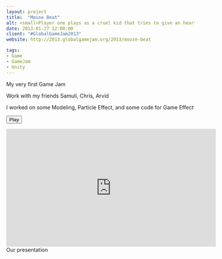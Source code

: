 ```yaml
---
layout: project
title:  "Mouse Beat"
alt: <small>Player one plays as a cruel kid that tries to give an heart attack to a mouse and player two is the mouse trying desperately find his loved cheese</small>
date: 2013-01-27 12:00:00
client: "#GlobalGameJam2013"
website: http://2013.globalgamejam.org/2013/mouse-beat

tags:
- Game
- GameJam
- Unity
---
```

My very first Game Jam

Work with my friends Samuli, Chris, Arvid

I worked on some Modeling, Particle Effect, and some code for Game Effect

<a href="http://2013.globalgamejam.org/2013/mouse-beat" target="_blank"><button type="button" class="btn btn-theme">Play</button></a>

<iframe width="560" height="315" src="https://www.youtube.com/embed/lytnOWTwTN8?rel=0" frameborder="0" allowfullscreen></iframe>
Our presentation